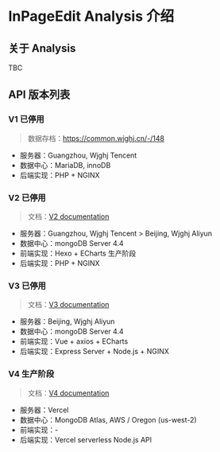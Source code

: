 # InPageEdit Analysis 介绍

## 关于 Analysis

TBC

## API 版本列表

### V1 <status status="error">已停用</status>

> 数据存档：https://common.wjghj.cn/-/148

- 服务器：Guangzhou, Wjghj Tencent
- 数据中心：MariaDB, innoDB
- 后端实现：PHP + NGINX

### V2 <status status="error">已停用</status>

> 文档：[V2 documentation](/develop/analysis/v2.html)

- 服务器：Guangzhou, Wjghj Tencent > Beijing, Wjghj Aliyun
- 数据中心：mongoDB Server 4.4
- 前端实现：Hexo + ECharts <status status="done">生产阶段</status>
- 后端实现：PHP + NGINX

### V3 <status status="error">已停用</status>

> 文档：[V3 documentation](/develop/analysis/v3.html)

- 服务器：Beijing, Wjghj Aliyun
- 数据中心：mongoDB Server 4.4
- 前端实现：Vue + axios + ECharts
- 后端实现：Express Server + Node.js + NGINX

### V4 <status status="done">生产阶段</status>

> 文档：[V4 documentation](/develop/analysis/v4.html)

- 服务器：Vercel
- 数据中心：MongoDB Atlas, AWS / Oregon (us-west-2)
- 前端实现：-
- 后端实现：Vercel serverless Node.js API

